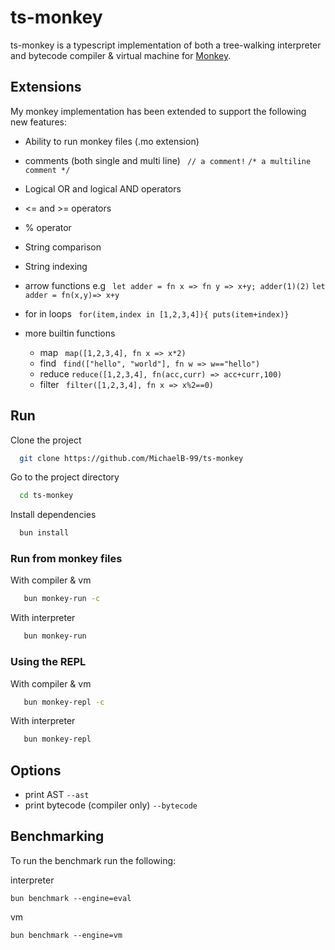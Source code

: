 
# ts-monkey

ts-monkey is a typescript implementation of both a tree-walking interpreter and bytecode compiler & virtual machine for [Monkey](https://monkeylang.org).

## Extensions
My monkey implementation has been extended to support the following new features:

- Ability to run monkey files (.mo extension)
- comments (both single and multi line) ``` // a comment!```  ```/* a multiline comment */ ```

- Logical OR and logical AND operators 
- &lt;= and &gt;= operators
- % operator
- String comparison
- String indexing 
- arrow functions e.g ``` let adder = fn x => fn y => x+y; adder(1)(2)``` ```let adder = fn(x,y)=> x+y```
- for in loops ``` for(item,index in [1,2,3,4]){
    puts(item+index)}```
- more builtin functions
  - map ``` map([1,2,3,4], fn x => x*2)```
  - find ``` find(["hello", "world"], fn w => w=="hello")```
  - reduce ```reduce([1,2,3,4], fn(acc,curr) => acc+curr,100)```
  - filter ``` filter([1,2,3,4], fn x => x%2==0)```
    
    
       




## Run

Clone the project

```bash
  git clone https://github.com/MichaelB-99/ts-monkey
```

Go to the project directory

```bash
  cd ts-monkey
```

Install dependencies

```bash
  bun install
```

### Run from monkey files
With compiler & vm

```bash
   bun monkey-run -c
```
 With interpreter
```bash
   bun monkey-run 
```
### Using the REPL 
With compiler & vm 
```bash
   bun monkey-repl -c
```
With interpreter
```bash
   bun monkey-repl
```


## Options
- print AST ```--ast```
- print bytecode (compiler only) ```--bytecode```  


## Benchmarking

To run the benchmark run the following:

interpreter
```
bun benchmark --engine=eval
```
vm 

```
bun benchmark --engine=vm
```
